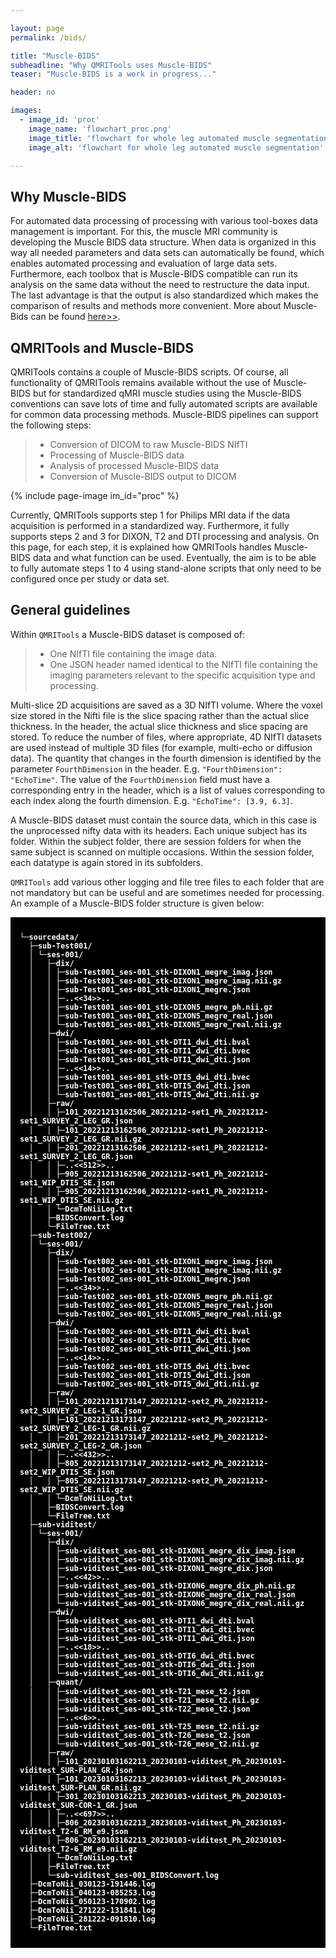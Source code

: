 ```yaml
---

layout: page
permalink: /bids/

title: "Muscle-BIDS"
subheadline: "Why QMRITools uses Muscle-BIDS"
teaser: "Muscle-BIDS is a work in progress..."

header: no

images:
  - image_id: 'proc'
    image_name: 'flowchart_proc.png'
    image_title: 'flowchart for whole leg automated muscle segmentation using convolutional neural network with the UNET architecture.'
    image_alt: 'flowchart for whole leg automated muscle segmentation'

---
```



## Why Muscle-BIDS

For automated data processing of processing with various tool-boxes data management is important. For this, the muscle MRI community is developing the Muscle BIDS data structure. When data is organized in this way all needed parameters and data sets can automatically be found, which enables automated processing and evaluation of large data sets. Furthermore, each toolbox that is Muscle-BIDS compatible can run its analysis on the same data without the need to restructure the data input. The last advantage is that the output is also standardized which makes the comparison of results and methods more convenient. More about Muscle-Bids can be found [here>>](https://muscle-bids.github.io/).

## QMRITools and Muscle-BIDS

QMRITools contains a couple of Muscle-BIDS scripts. Of course, all functionality of QMRITools remains available without the use of Muscle-BIDS but for standardized qMRI muscle studies using the Muscle-BIDS conventions can save lots of time and fully automated scripts are available for common data processing methods. Muscle-BIDS pipelines can support the following steps:

> - Conversion of DICOM to raw Muscle-BIDS NIfTI
> - Processing of Muscle-BIDS data
> - Analysis of processed Muscle-BIDS data
> - Conversion of Muscle-BIDS output to DICOM

{% include page-image im_id="proc" %}

Currently, QMRITools supports step 1 for Philips MRI data if the data acquisition is performed in a standardized way. Furthermore, it fully supports steps 2 and 3 for DIXON, T2 and DTI processing and analysis. On this page, for each step, it is explained how QMRITools handles Muscle-BIDS data and what function can be used. Eventually, the aim is to be able to fully automate steps 1 to 4 using stand-alone scripts that only need to be configured once per study or data set.

## General guidelines

Within `QMRITools` a Muscle-BIDS dataset is composed of:

> - One NIfTI file containing the image data.
> - One JSON header named identical to the NIfTI file containing the imaging parameters relevant to the specific acquisition type and processing.

Multi-slice 2D acquisitions are saved as a 3D NIfTI volume. Where the voxel size stored in the Nifti file is the slice spacing rather than the actual slice thickness. In the header, the actual slice thickness and slice spacing are stored.
To reduce the number of files, where appropriate, 4D NIfTI datasets are used instead of multiple 3D files (for example, multi-echo or diffusion data). The quantity that changes in the fourth dimension is identified by the parameter `FourthDimension` in the header. E.g. `"FourthDimension": "EchoTime"`. The value of the `FourthDimension` field must have a corresponding entry in the header, which is a list of values corresponding to each index along the fourth dimension. E.g. `"EchoTime": [3.9, 6.3]`.

A Muscle-BIDS dataset must contain the source data, which in this case is the unprocessed nifty data with its headers. Each unique subject has its folder. Within the subject folder, there are session folders for when the same subject is scanned on multiple occasions. Within the session folder, each datatype is again stored in its subfolders.

`QMRITools` add various other logging and file tree files to each folder that are not mandatory but can be useful and are sometimes needed for processing. An example of a Muscle-BIDS folder structure is given below:

<div style="
  background-color:black;
  font-family:Roboto Mono,SFMono-Regular,Consolas,Menlo,monospace;
  line-height: 1.17;
  padding-top: 25px;
  padding-bottom: 25px;
  padding-left: 15px;
  padding-right: 15px;
  color: white;
  font-weight: bold;
  font-size: 12px">
└─sourcedata/<br>
&nbsp;&nbsp;├─sub-Test001/<br>
&nbsp;&nbsp;│&nbsp;└─ses-001/<br>
&nbsp;&nbsp;│&nbsp;&nbsp;&nbsp;├─dix/<br>
&nbsp;&nbsp;│&nbsp;&nbsp;&nbsp;│&nbsp;├─sub-Test001_ses-001_stk-DIXON1_megre_imag.json<br>
&nbsp;&nbsp;│&nbsp;&nbsp;&nbsp;│&nbsp;├─sub-Test001_ses-001_stk-DIXON1_megre_imag.nii.gz<br>
&nbsp;&nbsp;│&nbsp;&nbsp;&nbsp;│&nbsp;├─sub-Test001_ses-001_stk-DIXON1_megre.json<br>
&nbsp;&nbsp;│&nbsp;&nbsp;&nbsp;│&nbsp;├─..<<34>>..<br>
&nbsp;&nbsp;│&nbsp;&nbsp;&nbsp;│&nbsp;├─sub-Test001_ses-001_stk-DIXON5_megre_ph.nii.gz<br>
&nbsp;&nbsp;│&nbsp;&nbsp;&nbsp;│&nbsp;├─sub-Test001_ses-001_stk-DIXON5_megre_real.json<br>
&nbsp;&nbsp;│&nbsp;&nbsp;&nbsp;│&nbsp;└─sub-Test001_ses-001_stk-DIXON5_megre_real.nii.gz<br>
&nbsp;&nbsp;│&nbsp;&nbsp;&nbsp;├─dwi/<br>
&nbsp;&nbsp;│&nbsp;&nbsp;&nbsp;│&nbsp;├─sub-Test001_ses-001_stk-DTI1_dwi_dti.bval<br>
&nbsp;&nbsp;│&nbsp;&nbsp;&nbsp;│&nbsp;├─sub-Test001_ses-001_stk-DTI1_dwi_dti.bvec<br>
&nbsp;&nbsp;│&nbsp;&nbsp;&nbsp;│&nbsp;├─sub-Test001_ses-001_stk-DTI1_dwi_dti.json<br>
&nbsp;&nbsp;│&nbsp;&nbsp;&nbsp;│&nbsp;├─..<<14>>..<br>
&nbsp;&nbsp;│&nbsp;&nbsp;&nbsp;│&nbsp;├─sub-Test001_ses-001_stk-DTI5_dwi_dti.bvec<br>
&nbsp;&nbsp;│&nbsp;&nbsp;&nbsp;│&nbsp;├─sub-Test001_ses-001_stk-DTI5_dwi_dti.json<br>
&nbsp;&nbsp;│&nbsp;&nbsp;&nbsp;│&nbsp;└─sub-Test001_ses-001_stk-DTI5_dwi_dti.nii.gz<br>
&nbsp;&nbsp;│&nbsp;&nbsp;&nbsp;├─raw/<br>
&nbsp;&nbsp;│&nbsp;&nbsp;&nbsp;│&nbsp;├─101_20221213162506_20221212-set1_Ph_20221212-set1_SURVEY_2_LEG_GR.json<br>
&nbsp;&nbsp;│&nbsp;&nbsp;&nbsp;│&nbsp;├─101_20221213162506_20221212-set1_Ph_20221212-set1_SURVEY_2_LEG_GR.nii.gz<br>
&nbsp;&nbsp;│&nbsp;&nbsp;&nbsp;│&nbsp;├─201_20221213162506_20221212-set1_Ph_20221212-set1_SURVEY_2_LEG_GR.json<br>
&nbsp;&nbsp;│&nbsp;&nbsp;&nbsp;│&nbsp;├─..<<512>>..<br>
&nbsp;&nbsp;│&nbsp;&nbsp;&nbsp;│&nbsp;├─905_20221213162506_20221212-set1_Ph_20221212-set1_WIP_DTI5_SE.json<br>
&nbsp;&nbsp;│&nbsp;&nbsp;&nbsp;│&nbsp;├─905_20221213162506_20221212-set1_Ph_20221212-set1_WIP_DTI5_SE.nii.gz<br>
&nbsp;&nbsp;│&nbsp;&nbsp;&nbsp;│&nbsp;└─DcmToNiiLog.txt<br>
&nbsp;&nbsp;│&nbsp;&nbsp;&nbsp;├─BIDSConvert.log<br>
&nbsp;&nbsp;│&nbsp;&nbsp;&nbsp;└─FileTree.txt<br>
&nbsp;&nbsp;├─sub-Test002/<br>
&nbsp;&nbsp;│&nbsp;└─ses-001/<br>
&nbsp;&nbsp;│&nbsp;&nbsp;&nbsp;├─dix/<br>
&nbsp;&nbsp;│&nbsp;&nbsp;&nbsp;│&nbsp;├─sub-Test002_ses-001_stk-DIXON1_megre_imag.json<br>
&nbsp;&nbsp;│&nbsp;&nbsp;&nbsp;│&nbsp;├─sub-Test002_ses-001_stk-DIXON1_megre_imag.nii.gz<br>
&nbsp;&nbsp;│&nbsp;&nbsp;&nbsp;│&nbsp;├─sub-Test002_ses-001_stk-DIXON1_megre.json<br>
&nbsp;&nbsp;│&nbsp;&nbsp;&nbsp;│&nbsp;├─..<<34>>..<br>
&nbsp;&nbsp;│&nbsp;&nbsp;&nbsp;│&nbsp;├─sub-Test002_ses-001_stk-DIXON5_megre_ph.nii.gz<br>
&nbsp;&nbsp;│&nbsp;&nbsp;&nbsp;│&nbsp;├─sub-Test002_ses-001_stk-DIXON5_megre_real.json<br>
&nbsp;&nbsp;│&nbsp;&nbsp;&nbsp;│&nbsp;└─sub-Test002_ses-001_stk-DIXON5_megre_real.nii.gz<br>
&nbsp;&nbsp;│&nbsp;&nbsp;&nbsp;├─dwi/<br>
&nbsp;&nbsp;│&nbsp;&nbsp;&nbsp;│&nbsp;├─sub-Test002_ses-001_stk-DTI1_dwi_dti.bval<br>
&nbsp;&nbsp;│&nbsp;&nbsp;&nbsp;│&nbsp;├─sub-Test002_ses-001_stk-DTI1_dwi_dti.bvec<br>
&nbsp;&nbsp;│&nbsp;&nbsp;&nbsp;│&nbsp;├─sub-Test002_ses-001_stk-DTI1_dwi_dti.json<br>
&nbsp;&nbsp;│&nbsp;&nbsp;&nbsp;│&nbsp;├─..<<14>>..<br>
&nbsp;&nbsp;│&nbsp;&nbsp;&nbsp;│&nbsp;├─sub-Test002_ses-001_stk-DTI5_dwi_dti.bvec<br>
&nbsp;&nbsp;│&nbsp;&nbsp;&nbsp;│&nbsp;├─sub-Test002_ses-001_stk-DTI5_dwi_dti.json<br>
&nbsp;&nbsp;│&nbsp;&nbsp;&nbsp;│&nbsp;└─sub-Test002_ses-001_stk-DTI5_dwi_dti.nii.gz<br>
&nbsp;&nbsp;│&nbsp;&nbsp;&nbsp;├─raw/<br>
&nbsp;&nbsp;│&nbsp;&nbsp;&nbsp;│&nbsp;├─101_20221213173147_20221212-set2_Ph_20221212-set2_SURVEY_2_LEG-1_GR.json<br>
&nbsp;&nbsp;│&nbsp;&nbsp;&nbsp;│&nbsp;├─101_20221213173147_20221212-set2_Ph_20221212-set2_SURVEY_2_LEG-1_GR.nii.gz<br>
&nbsp;&nbsp;│&nbsp;&nbsp;&nbsp;│&nbsp;├─201_20221213173147_20221212-set2_Ph_20221212-set2_SURVEY_2_LEG-2_GR.json<br>
&nbsp;&nbsp;│&nbsp;&nbsp;&nbsp;│&nbsp;├─..<<432>>..<br>
&nbsp;&nbsp;│&nbsp;&nbsp;&nbsp;│&nbsp;├─805_20221213173147_20221212-set2_Ph_20221212-set2_WIP_DTI5_SE.json<br>
&nbsp;&nbsp;│&nbsp;&nbsp;&nbsp;│&nbsp;├─805_20221213173147_20221212-set2_Ph_20221212-set2_WIP_DTI5_SE.nii.gz<br>
&nbsp;&nbsp;│&nbsp;&nbsp;&nbsp;│&nbsp;└─DcmToNiiLog.txt<br>
&nbsp;&nbsp;│&nbsp;&nbsp;&nbsp;├─BIDSConvert.log<br>
&nbsp;&nbsp;│&nbsp;&nbsp;&nbsp;└─FileTree.txt<br>
&nbsp;&nbsp;├─sub-viditest/<br>
&nbsp;&nbsp;│&nbsp;└─ses-001/<br>
&nbsp;&nbsp;│&nbsp;&nbsp;&nbsp;├─dix/<br>
&nbsp;&nbsp;│&nbsp;&nbsp;&nbsp;│&nbsp;├─sub-viditest_ses-001_stk-DIXON1_megre_dix_imag.json<br>
&nbsp;&nbsp;│&nbsp;&nbsp;&nbsp;│&nbsp;├─sub-viditest_ses-001_stk-DIXON1_megre_dix_imag.nii.gz<br>
&nbsp;&nbsp;│&nbsp;&nbsp;&nbsp;│&nbsp;├─sub-viditest_ses-001_stk-DIXON1_megre_dix.json<br>
&nbsp;&nbsp;│&nbsp;&nbsp;&nbsp;│&nbsp;├─..<<42>>..<br>
&nbsp;&nbsp;│&nbsp;&nbsp;&nbsp;│&nbsp;├─sub-viditest_ses-001_stk-DIXON6_megre_dix_ph.nii.gz<br>
&nbsp;&nbsp;│&nbsp;&nbsp;&nbsp;│&nbsp;├─sub-viditest_ses-001_stk-DIXON6_megre_dix_real.json<br>
&nbsp;&nbsp;│&nbsp;&nbsp;&nbsp;│&nbsp;└─sub-viditest_ses-001_stk-DIXON6_megre_dix_real.nii.gz<br>
&nbsp;&nbsp;│&nbsp;&nbsp;&nbsp;├─dwi/<br>
&nbsp;&nbsp;│&nbsp;&nbsp;&nbsp;│&nbsp;├─sub-viditest_ses-001_stk-DTI1_dwi_dti.bval<br>
&nbsp;&nbsp;│&nbsp;&nbsp;&nbsp;│&nbsp;├─sub-viditest_ses-001_stk-DTI1_dwi_dti.bvec<br>
&nbsp;&nbsp;│&nbsp;&nbsp;&nbsp;│&nbsp;├─sub-viditest_ses-001_stk-DTI1_dwi_dti.json<br>
&nbsp;&nbsp;│&nbsp;&nbsp;&nbsp;│&nbsp;├─..<<18>>..<br>
&nbsp;&nbsp;│&nbsp;&nbsp;&nbsp;│&nbsp;├─sub-viditest_ses-001_stk-DTI6_dwi_dti.bvec<br>
&nbsp;&nbsp;│&nbsp;&nbsp;&nbsp;│&nbsp;├─sub-viditest_ses-001_stk-DTI6_dwi_dti.json<br>
&nbsp;&nbsp;│&nbsp;&nbsp;&nbsp;│&nbsp;└─sub-viditest_ses-001_stk-DTI6_dwi_dti.nii.gz<br>
&nbsp;&nbsp;│&nbsp;&nbsp;&nbsp;├─quant/<br>
&nbsp;&nbsp;│&nbsp;&nbsp;&nbsp;│&nbsp;├─sub-viditest_ses-001_stk-T21_mese_t2.json<br>
&nbsp;&nbsp;│&nbsp;&nbsp;&nbsp;│&nbsp;├─sub-viditest_ses-001_stk-T21_mese_t2.nii.gz<br>
&nbsp;&nbsp;│&nbsp;&nbsp;&nbsp;│&nbsp;├─sub-viditest_ses-001_stk-T22_mese_t2.json<br>
&nbsp;&nbsp;│&nbsp;&nbsp;&nbsp;│&nbsp;├─..<<6>>..<br>
&nbsp;&nbsp;│&nbsp;&nbsp;&nbsp;│&nbsp;├─sub-viditest_ses-001_stk-T25_mese_t2.nii.gz<br>
&nbsp;&nbsp;│&nbsp;&nbsp;&nbsp;│&nbsp;├─sub-viditest_ses-001_stk-T26_mese_t2.json<br>
&nbsp;&nbsp;│&nbsp;&nbsp;&nbsp;│&nbsp;└─sub-viditest_ses-001_stk-T26_mese_t2.nii.gz<br>
&nbsp;&nbsp;│&nbsp;&nbsp;&nbsp;├─raw/<br>
&nbsp;&nbsp;│&nbsp;&nbsp;&nbsp;│&nbsp;├─101_20230103162213_20230103-viditest_Ph_20230103-viditest_SUR-PLAN_GR.json<br>
&nbsp;&nbsp;│&nbsp;&nbsp;&nbsp;│&nbsp;├─101_20230103162213_20230103-viditest_Ph_20230103-viditest_SUR-PLAN_GR.nii.gz<br>
&nbsp;&nbsp;│&nbsp;&nbsp;&nbsp;│&nbsp;├─301_20230103162213_20230103-viditest_Ph_20230103-viditest_SUR-COR-1_GR.json<br>
&nbsp;&nbsp;│&nbsp;&nbsp;&nbsp;│&nbsp;├─..<<697>>..<br>
&nbsp;&nbsp;│&nbsp;&nbsp;&nbsp;│&nbsp;├─806_20230103162213_20230103-viditest_Ph_20230103-viditest_T2-6_RM_e9.json<br>
&nbsp;&nbsp;│&nbsp;&nbsp;&nbsp;│&nbsp;├─806_20230103162213_20230103-viditest_Ph_20230103-viditest_T2-6_RM_e9.nii.gz<br>
&nbsp;&nbsp;│&nbsp;&nbsp;&nbsp;│&nbsp;└─DcmToNiiLog.txt<br>
&nbsp;&nbsp;│&nbsp;&nbsp;&nbsp;├─FileTree.txt<br>
&nbsp;&nbsp;│&nbsp;&nbsp;&nbsp;└─sub-viditest_ses-001_BIDSConvert.log<br>
&nbsp;&nbsp;├─DcmToNii_030123-191446.log<br>
&nbsp;&nbsp;├─DcmToNii_040123-085253.log<br>
&nbsp;&nbsp;├─DcmToNii_050123-170902.log<br>
&nbsp;&nbsp;├─DcmToNii_271222-131841.log<br>
&nbsp;&nbsp;├─DcmToNii_281222-091810.log<br>
&nbsp;&nbsp;└─FileTree.txt
</div>
